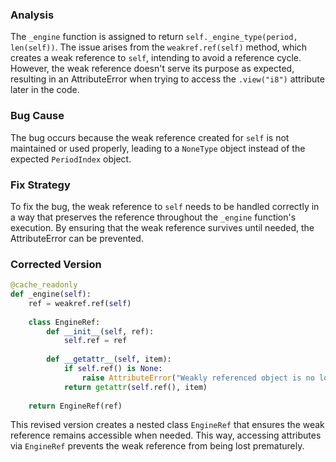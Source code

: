 ### Analysis
The `_engine` function is assigned to return `self._engine_type(period, len(self))`. The issue arises from the `weakref.ref(self)` method, which creates a weak reference to `self`, intending to avoid a reference cycle. However, the weak reference doesn't serve its purpose as expected, resulting in an AttributeError when trying to access the `.view("i8")` attribute later in the code.

### Bug Cause
The bug occurs because the weak reference created for `self` is not maintained or used properly, leading to a `NoneType` object instead of the expected `PeriodIndex` object.

### Fix Strategy
To fix the bug, the weak reference to `self` needs to be handled correctly in a way that preserves the reference throughout the `_engine` function's execution. By ensuring that the weak reference survives until needed, the AttributeError can be prevented.

### Corrected Version
```python
@cache_readonly
def _engine(self):
    ref = weakref.ref(self)
    
    class EngineRef:
        def __init__(self, ref):
            self.ref = ref
        
        def __getattr__(self, item):
            if self.ref() is None:
                raise AttributeError("Weakly referenced object is no longer available.")
            return getattr(self.ref(), item)
    
    return EngineRef(ref)
```

This revised version creates a nested class `EngineRef` that ensures the weak reference remains accessible when needed. This way, accessing attributes via `EngineRef` prevents the weak reference from being lost prematurely.
